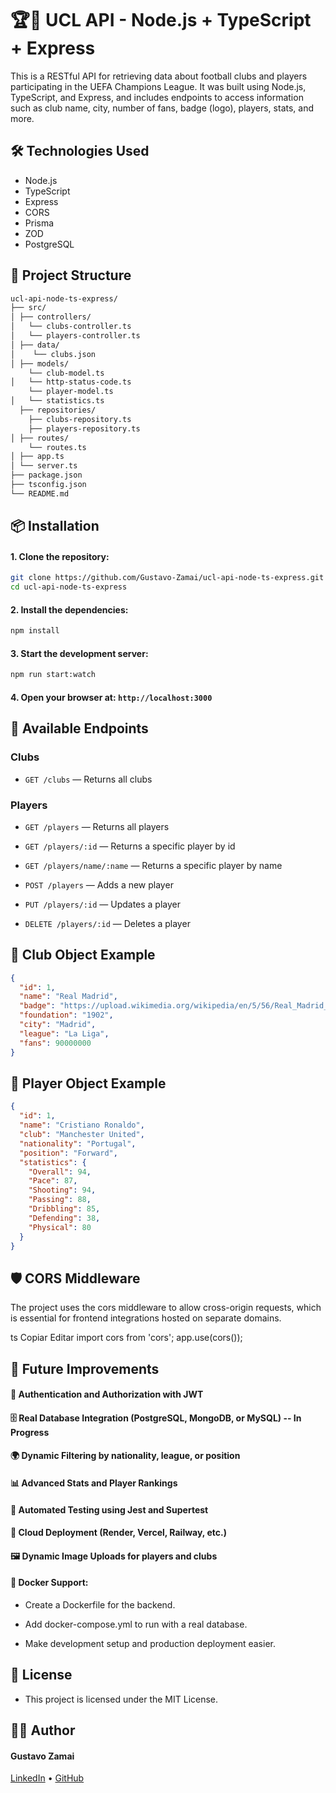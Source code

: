 # 🏆🏅 UCL API - Node.js + TypeScript + Express

This is a RESTful API for retrieving data about football clubs and players participating in the UEFA Champions League. It was built using Node.js, TypeScript, and Express, and includes endpoints to access information such as club name, city, number of fans, badge (logo), players, stats, and more.

## 🛠 Technologies Used

- Node.js
- TypeScript
- Express
- CORS
- Prisma
- ZOD
- PostgreSQL

## 📁 Project Structure
```bash
ucl-api-node-ts-express/
├── src/
│ ├── controllers/
│   └── clubs-controller.ts
│   └── players-controller.ts
│ ├── data/
│    └── clubs.json
│ ├── models/
    └── club-model.ts
│   └── http-status-code.ts
    └── player-model.ts
│   └── statistics.ts
  ├── repositories/
    ├── clubs-repository.ts
    ├── players-repository.ts
│ ├── routes/
    └── routes.ts
│ ├── app.ts
│ └── server.ts
├── package.json
├── tsconfig.json
└── README.md
```

## 📦 Installation

#### 1. Clone the repository:
```bash
git clone https://github.com/Gustavo-Zamai/ucl-api-node-ts-express.git
cd ucl-api-node-ts-express
```
#### 2. Install the dependencies:
```bash
npm install
```

#### 3. Start the development server:
```bash
npm run start:watch
```

#### 4. Open your browser at: `http://localhost:3000`

## 🔁 Available Endpoints
### Clubs
- `GET /clubs` — Returns all clubs

### Players
- `GET /players` — Returns all players

- `GET /players/:id` — Returns a specific player by id

- `GET /players/name/:name` — Returns a specific player by name

- `POST /players` — Adds a new player

- `PUT /players/:id` — Updates a player

- `DELETE /players/:id` — Deletes a player

## 📌 Club Object Example
```json
{
  "id": 1,
  "name": "Real Madrid",
  "badge": "https://upload.wikimedia.org/wikipedia/en/5/56/Real_Madrid_CF.svg",
  "foundation": "1902",
  "city": "Madrid",
  "league": "La Liga",
  "fans": 90000000
}
```
## 📌 Player Object Example
```json
{
  "id": 1,
  "name": "Cristiano Ronaldo",
  "club": "Manchester United",
  "nationality": "Portugal",
  "position": "Forward",
  "statistics": {
    "Overall": 94,
    "Pace": 87,
    "Shooting": 94,
    "Passing": 88,
    "Dribbling": 85,
    "Defending": 38,
    "Physical": 80
  }
}
```
## 🛡 CORS Middleware
The project uses the cors middleware to allow cross-origin requests, which is essential for frontend integrations hosted on separate domains.

ts
Copiar
Editar
import cors from 'cors';
app.use(cors());


## 🔮 Future Improvements
#### 🔐 Authentication and Authorization with JWT

#### 🗄 Real Database Integration (PostgreSQL, MongoDB, or MySQL) -- In Progress

#### 🌍 Dynamic Filtering by nationality, league, or position

#### 📊 Advanced Stats and Player Rankings

#### 🧪 Automated Testing using Jest and Supertest

#### 📱 Cloud Deployment (Render, Vercel, Railway, etc.)

#### 🖼 Dynamic Image Uploads for players and clubs

#### 🐳 Docker Support:

- Create a Dockerfile for the backend.

- Add docker-compose.yml to run with a real database.

- Make development setup and production deployment easier.

## 📄 License
- This project is licensed under the MIT License.


## 🙋‍♂️ Author
#### Gustavo Zamai

[LinkedIn](https://www.linkedin.com/in/gustavo-sim%C3%A3o-zamai-664a5521a/) • 
[GitHub](https://github.com/Gustavo-Zamai)
